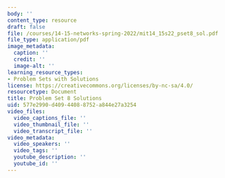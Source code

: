 ```yaml
---
body: ''
content_type: resource
draft: false
file: /courses/14-15-networks-spring-2022/mit14_15s22_pset8_sol.pdf
file_type: application/pdf
image_metadata:
  caption: ''
  credit: ''
  image-alt: ''
learning_resource_types:
- Problem Sets with Solutions
license: https://creativecommons.org/licenses/by-nc-sa/4.0/
resourcetype: Document
title: Problem Set 8 Solutions
uid: 577e2990-d409-4408-8752-a844e27a3254
video_files:
  video_captions_file: ''
  video_thumbnail_file: ''
  video_transcript_file: ''
video_metadata:
  video_speakers: ''
  video_tags: ''
  youtube_description: ''
  youtube_id: ''
---
```

